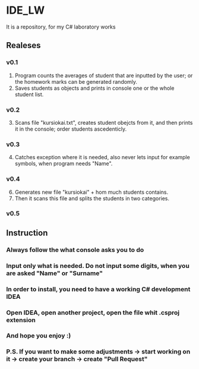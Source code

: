 # IDE_LW
It is a repository, for my C# laboratory works

## Realeses

### v0.1
1) Program counts the averages of student that are inputted by the user;
or the homework marks can be generated randomly. 
2) Saves students as objects and prints in console one or the whole student list.

### v0.2
3) Scans file "kursiokai.txt", creates student obejcts from it, and then prints it in the console;
order students ascedenticly.

### v0.3
4) Catches exception where it is needed, also never lets input for example symbols, when program needs "Name".

### v0.4
6) Generates new file "kursiokai" + hom much students contains.
7) Then it scans this file and splits the students in two categories.

### v0.5

## Instruction

### Always follow the what console asks you to do
### Input only what is needed. Do not input some digits, when you are asked "Name" or "Surname"
### In order to install, you need to have a working C# development IDEA
### Open IDEA, open another project, open the file whit .csproj extension
### And hope you enjoy :)

### P.S. If you want to make some adjustments -> start working on it -> create your branch -> create "Pull Request"
